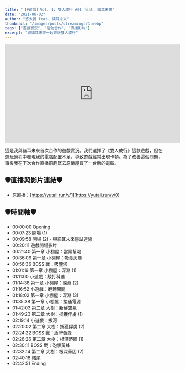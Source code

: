 ```yaml
---
title: "【#遊戲】Vol. 1: 雙人成行 #01 feat. 貓耳未來"
date: "2021-08-02"
author: "悠太翼 feat. 貓耳未來"
thumbnail: "/images/posts/streamings/1.webp"
tags: ["遊戲實況", "活動合作", "直播影片"]
excerpt: "與貓耳未來一起來玩雙人成行"
---
```

<iframe width="560" height="315" src="https://youtube.com/live/Bb5PbxXB7lQ" title="YouTube video player" frameborder="0" allow="accelerometer; autoplay; clipboard-write; encrypted-media; gyroscope; picture-in-picture; web-share" referrerpolicy="strict-origin-when-cross-origin" allowfullscreen></iframe>

這是我與貓耳未來首次合作的遊戲實況。我們選擇了《雙人成行》這款遊戲，但在遊玩過程中發現我的電腦配置不足，導致遊戲經常出現卡頓。為了改善這個問題，事後我在下次合作直播前趕緊去原價屋買了一台新的電腦。

## 🛡️直播與影片連結🛡️
- 原直播：[https://yutaii.run/v/1](https://yutaii.run/v/0)

## 🛡️時間軸🛡️
- 00:00:00 Opening
- 00:07:23 開場 (1)
- 00:09:58 開場 (2) - 與貓耳未來嘗試連線
- 00:20:11 遊戲開場影片
- 00:21:40 第一章 小棚屋：當頭幫喝
- 00:36:09 第一章 小棚屋：吸食灰塵
- 00:56:36 BOSS 戰：吸塵塔
- 01:01:19 第一章 小棚屋：深淵 (1)
- 01:11:00 小遊戲：敲打科迪
- 01:14:38 第一章 小棚屋：深淵 (2)
- 01:16:52 小遊戲：翻轉開關
- 01:18:02 第一章 小棚屋：深淵 (3)
- 01:35:38 第一章 小棚屋：接通電源
- 01:42:03 第二章 大樹：新鮮空氣
- 01:49:23 第二章 大樹：捕獲俘虜 (1)
- 02:19:14 小遊戲：拔河
- 02:20:02 第二章 大樹：捕獲俘虜 (2)
- 02:24:22 BOSS 戰：盾牌黃蜂
- 02:26:26 第二章 大樹：根深蒂固 (1)
- 02:30:11 BOSS 戰：砲擊黃蜂
- 02:32:14 第二章 大樹：根深蒂固 (2)
- 02:40:18 結尾
- 02:42:51 Ending
